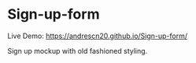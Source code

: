 # Sign-up-form

Live Demo: https://andrescn20.github.io/Sign-up-form/

Sign up mockup with old fashioned styling. 
